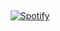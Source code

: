 &nbsp;<div align="center">
  [![Spotify](https://spotify-zeta-peach.vercel.app/api/spotify?background_color=0d1117&border_color=ffffff)](https://open.spotify.com/user/jayed990)
</div>
